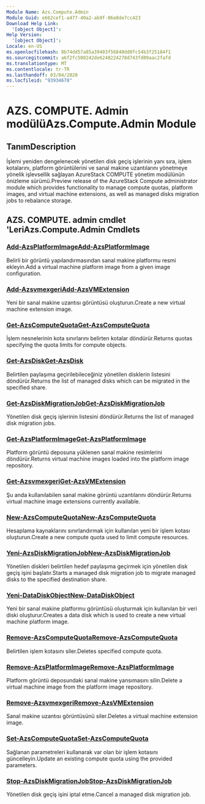 ```yaml
---
Module Name: Azs.Compute.Admin
Module Guid: e662cef1-a477-40a2-ab9f-06e8de7cc423
Download Help Link:
  '[object Object]': 
Help Version:
  '[object Object]': 
Locale: en-US
ms.openlocfilehash: 8b74dd57a85a39403f56840dd0fc54b3f25184f1
ms.sourcegitcommit: a6f2fc500242de6248224278d743fd09aac2fafd
ms.translationtype: MT
ms.contentlocale: tr-TR
ms.lasthandoff: 03/04/2020
ms.locfileid: "93934678"
---
```

# <span data-ttu-id="17542-101">AZS. COMPUTE. Admin modülü</span><span class="sxs-lookup"><span data-stu-id="17542-101">Azs.Compute.Admin Module</span></span>
## <span data-ttu-id="17542-102">Tanım</span><span class="sxs-lookup"><span data-stu-id="17542-102">Description</span></span>
<span data-ttu-id="17542-103">İşlemi yeniden dengelenecek yönetilen disk geçiş işlerinin yanı sıra, işlem kotalarını, platform görüntülerini ve sanal makine uzantılarını yönetmeye yönelik işlevsellik sağlayan AzureStack COMPUTE yönetim modülünün önizleme sürümü.</span><span class="sxs-lookup"><span data-stu-id="17542-103">Preview release of the AzureStack Compute administrator module which provides functionality to manage compute quotas, platform images, and virtual machine extensions, as well as managed disks migration jobs to rebalance storage.</span></span>

## <span data-ttu-id="17542-104">AZS. COMPUTE. admin cmdlet 'Leri</span><span class="sxs-lookup"><span data-stu-id="17542-104">Azs.Compute.Admin Cmdlets</span></span>
### [<span data-ttu-id="17542-105">Add-AzsPlatformImage</span><span class="sxs-lookup"><span data-stu-id="17542-105">Add-AzsPlatformImage</span></span>](Add-AzsPlatformImage.md)
<span data-ttu-id="17542-106">Belirli bir görüntü yapılandırmasından sanal makine platformu resmi ekleyin.</span><span class="sxs-lookup"><span data-stu-id="17542-106">Add a virtual machine platform image from a given image configuration.</span></span>

### [<span data-ttu-id="17542-107">Add-Azsvmexgeri</span><span class="sxs-lookup"><span data-stu-id="17542-107">Add-AzsVMExtension</span></span>](Add-AzsVMExtension.md)
<span data-ttu-id="17542-108">Yeni bir sanal makine uzantısı görüntüsü oluşturun.</span><span class="sxs-lookup"><span data-stu-id="17542-108">Create a new virtual machine extension image.</span></span>

### [<span data-ttu-id="17542-109">Get-AzsComputeQuota</span><span class="sxs-lookup"><span data-stu-id="17542-109">Get-AzsComputeQuota</span></span>](Get-AzsComputeQuota.md)
<span data-ttu-id="17542-110">İşlem nesnelerinin kota sınırlarını belirten kotalar döndürür.</span><span class="sxs-lookup"><span data-stu-id="17542-110">Returns quotas specifying the quota limits for compute objects.</span></span>

### [<span data-ttu-id="17542-111">Get-AzsDisk</span><span class="sxs-lookup"><span data-stu-id="17542-111">Get-AzsDisk</span></span>](Get-AzsDisk.md)
<span data-ttu-id="17542-112">Belirtilen paylaşıma geçirilebileceğiniz yönetilen disklerin listesini döndürür.</span><span class="sxs-lookup"><span data-stu-id="17542-112">Returns the list of managed disks which can be migrated in the specified share.</span></span>

### [<span data-ttu-id="17542-113">Get-AzsDiskMigrationJob</span><span class="sxs-lookup"><span data-stu-id="17542-113">Get-AzsDiskMigrationJob</span></span>](Get-AzsDiskMigrationJob.md)
<span data-ttu-id="17542-114">Yönetilen disk geçiş işlerinin listesini döndürür.</span><span class="sxs-lookup"><span data-stu-id="17542-114">Returns the list of managed disk migration jobs.</span></span>

### [<span data-ttu-id="17542-115">Get-AzsPlatformImage</span><span class="sxs-lookup"><span data-stu-id="17542-115">Get-AzsPlatformImage</span></span>](Get-AzsPlatformImage.md)
<span data-ttu-id="17542-116">Platform görüntü deposuna yüklenen sanal makine resimlerini döndürür.</span><span class="sxs-lookup"><span data-stu-id="17542-116">Returns virtual machine images loaded into the platform image repository.</span></span>

### [<span data-ttu-id="17542-117">Get-Azsvmexgeri</span><span class="sxs-lookup"><span data-stu-id="17542-117">Get-AzsVMExtension</span></span>](Get-AzsVMExtension.md)
<span data-ttu-id="17542-118">Şu anda kullanılabilen sanal makine görüntü uzantılarını döndürür.</span><span class="sxs-lookup"><span data-stu-id="17542-118">Returns virtual machine image extensions currently available.</span></span>

### [<span data-ttu-id="17542-119">New-AzsComputeQuota</span><span class="sxs-lookup"><span data-stu-id="17542-119">New-AzsComputeQuota</span></span>](New-AzsComputeQuota.md)
<span data-ttu-id="17542-120">Hesaplama kaynaklarını sınırlandırmak için kullanılan yeni bir işlem kotası oluşturun.</span><span class="sxs-lookup"><span data-stu-id="17542-120">Create a new compute quota used to limit compute resources.</span></span>

### [<span data-ttu-id="17542-121">Yeni-AzsDiskMigrationJob</span><span class="sxs-lookup"><span data-stu-id="17542-121">New-AzsDiskMigrationJob</span></span>](New-AzsDiskMigrationJob.md)
<span data-ttu-id="17542-122">Yönetilen diskleri belirtilen hedef paylaşıma geçirmek için yönetilen disk geçiş işini başlatır.</span><span class="sxs-lookup"><span data-stu-id="17542-122">Starts a managed disk migration job to migrate managed disks to the specified destination share.</span></span>

### [<span data-ttu-id="17542-123">Yeni-DataDiskObject</span><span class="sxs-lookup"><span data-stu-id="17542-123">New-DataDiskObject</span></span>](New-DataDiskObject.md)
<span data-ttu-id="17542-124">Yeni bir sanal makine platformu görüntüsü oluşturmak için kullanılan bir veri diski oluşturur.</span><span class="sxs-lookup"><span data-stu-id="17542-124">Creates a data disk which is used to create a new virtual machine platform image.</span></span>

### [<span data-ttu-id="17542-125">Remove-AzsComputeQuota</span><span class="sxs-lookup"><span data-stu-id="17542-125">Remove-AzsComputeQuota</span></span>](Remove-AzsComputeQuota.md)
<span data-ttu-id="17542-126">Belirtilen işlem kotasını siler.</span><span class="sxs-lookup"><span data-stu-id="17542-126">Deletes specified compute quota.</span></span>

### [<span data-ttu-id="17542-127">Remove-AzsPlatformImage</span><span class="sxs-lookup"><span data-stu-id="17542-127">Remove-AzsPlatformImage</span></span>](Remove-AzsPlatformImage.md)
<span data-ttu-id="17542-128">Platform görüntü deposundaki sanal makine yansımasını silin.</span><span class="sxs-lookup"><span data-stu-id="17542-128">Delete a virtual machine image from the platform image repository.</span></span>

### [<span data-ttu-id="17542-129">Remove-Azsvmexgeri</span><span class="sxs-lookup"><span data-stu-id="17542-129">Remove-AzsVMExtension</span></span>](Remove-AzsVMExtension.md)
<span data-ttu-id="17542-130">Sanal makine uzantısı görüntüsünü siler.</span><span class="sxs-lookup"><span data-stu-id="17542-130">Deletes a virtual machine extension image.</span></span>

### [<span data-ttu-id="17542-131">Set-AzsComputeQuota</span><span class="sxs-lookup"><span data-stu-id="17542-131">Set-AzsComputeQuota</span></span>](Set-AzsComputeQuota.md)
<span data-ttu-id="17542-132">Sağlanan parametreleri kullanarak var olan bir işlem kotasını güncelleyin.</span><span class="sxs-lookup"><span data-stu-id="17542-132">Update an existing compute quota using the provided parameters.</span></span>

### [<span data-ttu-id="17542-133">Stop-AzsDiskMigrationJob</span><span class="sxs-lookup"><span data-stu-id="17542-133">Stop-AzsDiskMigrationJob</span></span>](Stop-AzsDiskMigrationJob.md)
<span data-ttu-id="17542-134">Yönetilen disk geçiş işini iptal etme.</span><span class="sxs-lookup"><span data-stu-id="17542-134">Cancel a managed disk migration job.</span></span>

